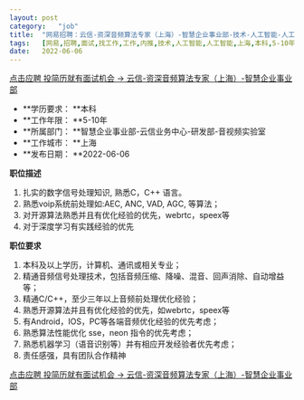 ```yaml
---
layout:	post
category:	"job"
title:	"网易招聘：云信-资深音频算法专家（上海）-智慧企业事业部-技术-人工智能-人工智能-上海本科5-10年"
tags:	[网易,招聘,面试,找工作,工作,内推,技术,人工智能,人工智能,上海,本科,5-10年]
date:	2022-06-06
---
```


[点击应聘 投简历就有面试机会 -> 云信-资深音频算法专家（上海）-智慧企业事业部](http://mobile.bole.netease.com/bole/boleDetail?id=40420&employeeId=346f03c3cda5f04c&key=all)



- **学历要求： **本科
- **工作年限： **5-10年
- **所属部门： **智慧企业事业部-云信业务中心-研发部-音视频实验室
- **工作城市： **上海
- **发布日期： **2022-06-06



**职位描述**
1. 扎实的数字信号处理知识, 熟悉C，C++ 语言。
2. 熟悉voip系统前处理如:AEC, ANC, VAD, AGC, 等算法；
3. 对开源算法熟悉并且有优化经验的优先，webrtc，speex等
4. 对于深度学习有实践经验的优先



**职位要求**
1. 本科及以上学历，计算机、通讯或相关专业；
2. 精通音频信号处理技术，包括音频压缩、降噪、混音、回声消除、自动增益等；
3. 精通C/C++，至少三年以上音频前处理优化经验；
4. 熟悉开源算法并且有优化经验的优先，如webrtc，speex等
6. 有Android，IOS，PC等各端音频优化经验的优先考虑；
7. 熟悉算法性能优化 sse，neon 指令的优先考虑；
8. 熟悉机器学习（语音识别等）并有相应开发经验者优先考虑；
9. 责任感强，具有团队合作精神



[点击应聘 投简历就有面试机会 -> 云信-资深音频算法专家（上海）-智慧企业事业部](http://mobile.bole.netease.com/bole/boleDetail?id=40420&employeeId=346f03c3cda5f04c&key=all)